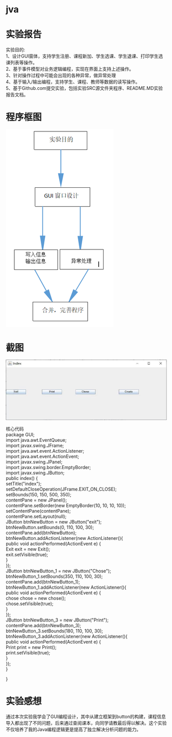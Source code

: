 # jva
实验报告<br>
=========

实验目的:<br>
1、设计GUI窗体，支持学生注册、课程新加、学生选课、学生退课、打印学生选课列表等操作。<br>
2、基于事件模型对业务逻辑编程，实现在界面上支持上述操作。<br>
3、针对操作过程中可能会出现的各种异常，做异常处理<br>
4、基于输入/输出编程，支持学生、课程、教师等数据的读写操作。<br>
5、基于Github.com提交实验，包括实验SRC源文件夹程序、README.MD实验报告文档。<br>

程序框图<br>
==========

![Image discription](https://github.com/lxy210bipt/jva/blob/master/%E6%9D%8E%E6%97%AD%E6%B4%8B.jpg.PNG)

截图<br>
=========

![Image discription](https://github.com/lxy210bipt/jva/blob/master/%E5%BE%AE%E4%BF%A1%E5%9B%BE%E7%89%87_20191208225654.jpg)

核心代码<br>
package GUI;<br>
import java.awt.EventQueue;<br>
import javax.swing.JFrame;<br>
import java.awt.event.ActionListener;<br>
import java.awt.event.ActionEvent;<br>
import javax.swing.JPanel;<br>
import javax.swing.border.EmptyBorder;<br>
import javax.swing.JButton;<br>
public index() {<br>
	setTitle("index");<br>
	setDefaultCloseOperation(JFrame.EXIT_ON_CLOSE);<br>
	setBounds(150, 150, 500, 350);<br>
	contentPane = new JPanel();<br>
	contentPane.setBorder(new EmptyBorder(10, 10, 10, 10));<br>
	setContentPane(contentPane);<br>
	contentPane.setLayout(null);<br>
	JButton btnNewButton = new JButton("exit");<br>
	btnNewButton.setBounds(0, 110, 100, 30);<br>
	contentPane.add(btnNewButton);<br>
	btnNewButton.addActionListener(new ActionListener(){<br>
		public void actionPerformed(ActionEvent e) {<br>
			Exit exit = new Exit();<br>
			exit.setVisible(true);<br>
			}<br>
		});<br>
	JButton btnNewButton_1 = new JButton("Chose");<br>
	btnNewButton_1.setBounds(350, 110, 100, 30);<br>
	contentPane.add(btnNewButton_1);<br>
	btnNewButton_1.addActionListener(new ActionListener(){<br>
		public void actionPerformed(ActionEvent e) {<br>
			chose chose = new chose();<br>
			chose.setVisible(true); <br>
			}<br>
		});<br>
	JButton btnNewButton_3 = new JButton("Print");<br>
	contentPane.add(btnNewButton_3);<br>
	btnNewButton_3.setBounds(180, 110, 100, 30);<br>
	btnNewButton_3.addActionListener(new ActionListener(){<br>
		public void actionPerformed(ActionEvent e) {<br>
			Print print = new Print();<br>
			print.setVisible(true);<br>
			}<br>
		});<br>
	}<br>

}<br>

实验感想<br>
==========

通过本次实验我学会了GUI编程设计，其中从建立框架到button的构建，课程信息导入都出现了不同问题，后来通过查阅课本，向同学请教最后得以解决。这个实验不仅培养了我的Java编程逻辑更是提高了独立解决分析问题的能力。

